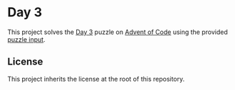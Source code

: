 # Day 3

This project solves the [Day 3](https://adventofcode.com/2023/day/3) puzzle on
[Advent of Code](https://adventofcode.com/https://adventofcode.com/) using the
provided [puzzle input](https://adventofcode.com/2023/day/3/input).

## License

This project inherits the license at the root of this repository.
